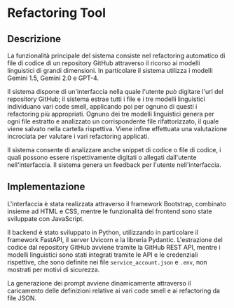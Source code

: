 # Refactoring Tool

## Descrizione
La funzionalità principale del sistema consiste nel refactoring automatico di file di codice di un repository GitHub attraverso il ricorso ai modelli linguistici di grandi dimensioni. In particolare il sistema utilizza i modelli Gemini 1.5, Gemini 2.0 e GPT-4.

Il sistema dispone di un'interfaccia nella quale l'utente può digitare l'url del repository GitHub; il sistema estrae tutti i file e i tre modelli linguistici individuano vari code smell, applicando poi per ognuno di questi i refactoring più appropriati. Ognuno dei tre modelli linguistici genera per ogni file estratto e analizzato un corrispondente file rifattorizzato, il quale viene salvato nella cartella rispettiva. Viene infine effettuata una valutazione incrociata per valutare i vari refactoring applicati.

Il sistema consente di analizzare anche snippet di codice o file di codice, i quali possono essere rispettivamente digitati o allegati dall'utente nell'interfaccia. Il sistema genera un feedback per l'utente nell'interfaccia.

## Implementazione
L'interfaccia è stata realizzata attraverso il framework Bootstrap, combinato insieme ad HTML e CSS, mentre le funzionalità del frontend sono state sviluppate con JavaScript.

Il backend è stato sviluppato in Python, utilizzando in particolare il framework FastAPI, il server Uvicorn e la libreria Pydantic. L'estrazione del codice dal repository GitHub avviene tramite la GitHub REST API, mentre i modelli linguistici sono stati integrati tramite le API e le credenziali rispettive, che sono definite nei file `service_account.json` e `.env`, non mostrati per motivi di sicurezza.

La generazione dei prompt avviene dinamicamente attraverso il caricamento delle definizioni relative ai vari code smell e ai refactoring da file JSON.

